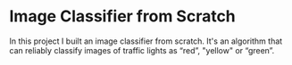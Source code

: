 # Image Classifier from Scratch
In this project I built an image classifier from scratch. It's an algorithm that can reliably classify images of traffic lights as “red”, "yellow" or “green”.